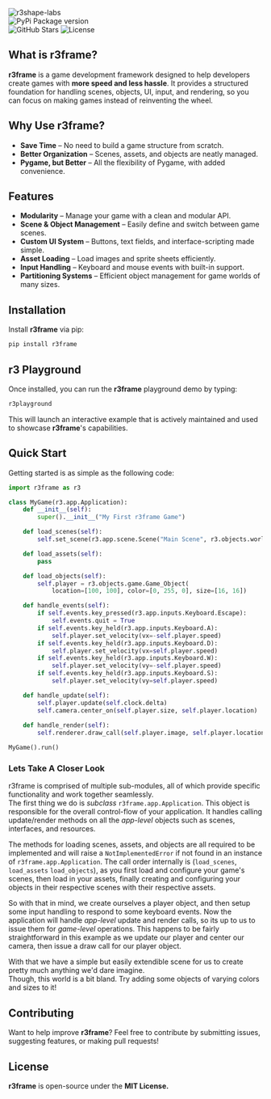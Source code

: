 ![r3shape-labs](https://github.com/user-attachments/assets/ac634f13-e084-4387-aded-4679eb048cac)  
![PyPi Package version](https://img.shields.io/pypi/v/r3frame?style=for-the-badge&logo=pypi&logoColor=white&label=r3frame&labelColor=black&color=white&link=https%3A%2F%2Fpypi.org%2Fproject%2Fr3frame%2F2025.0.2%2F
)  
![GitHub Stars](https://img.shields.io/github/stars/r3shape/r3frame?style=for-the-badge&label=stars&labelColor=black&color=white)
![License](https://img.shields.io/badge/mit-badge?style=for-the-badge&logo=mit&logoColor=white&label=License&labelColor=black&color=white)

## What is r3frame?  
**r3frame** is a game development framework designed to help developers create games with **more speed and less hassle**. It provides a structured foundation for handling scenes, objects, UI, input, and rendering, so you can focus on making games instead of reinventing the wheel.  

## Why Use r3frame?  
- **Save Time** – No need to build a game structure from scratch.  
- **Better Organization** – Scenes, assets, and objects are neatly managed.  
- **Pygame, but Better** – All the flexibility of Pygame, with added convenience.  

## Features  
- **Modularity** – Manage your game with a clean and modular API.  
- **Scene & Object Management** – Easily define and switch between game scenes.  
- **Custom UI System** – Buttons, text fields, and interface-scripting made simple.  
- **Asset Loading** – Load images and sprite sheets efficiently.  
- **Input Handling** – Keyboard and mouse events with built-in support.  
- **Partitioning Systems** – Efficient object management for game worlds of many sizes.  

## Installation  
Install **r3frame** via pip:  

```sh
pip install r3frame
```

## r3 Playground  
Once installed, you can run the **r3frame** playground demo by typing:  

```sh
r3playground
```

This will launch an interactive example that is actively maintained and used to showcase **r3frame**'s capabilities.  

## Quick Start
Getting started is as simple as the following code:
```python
import r3frame as r3

class MyGame(r3.app.Application):
    def __init__(self):
        super().__init__("My First r3frame Game")

    def load_scenes(self):
        self.set_scene(r3.app.scene.Scene("Main Scene", r3.objects.world.Grid_Map(50, 50, 32)))

    def load_assets(self):
        pass

    def load_objects(self):
        self.player = r3.objects.game.Game_Object(
            location=[100, 100], color=[0, 255, 0], size=[16, 16])

    def handle_events(self):
        if self.events.key_pressed(r3.app.inputs.Keyboard.Escape):
            self.events.quit = True
        if self.events.key_held(r3.app.inputs.Keyboard.A):
            self.player.set_velocity(vx=-self.player.speed)
        if self.events.key_held(r3.app.inputs.Keyboard.D):
            self.player.set_velocity(vx=self.player.speed)
        if self.events.key_held(r3.app.inputs.Keyboard.W):
            self.player.set_velocity(vy=-self.player.speed)
        if self.events.key_held(r3.app.inputs.Keyboard.S):
            self.player.set_velocity(vy=self.player.speed)

    def handle_update(self):
        self.player.update(self.clock.delta)
        self.camera.center_on(self.player.size, self.player.location)
    
    def handle_render(self):
        self.renderer.draw_call(self.player.image, self.player.location)

MyGame().run()
```

### Lets Take A Closer Look
r3frame is comprised of multiple sub-modules, all of which provide specific functionality and work together seamlessly.  
The first thing we do is *subclass* `r3frame.app.Application`. This object is responsible for the overall control-flow of your application. It handles calling update/render methods on all the *app-level* objects such as scenes, interfaces, and resources.  

The methods for loading scenes, assets, and objects are all required to be implemented and will raise a `NotImplementedError` if not found in an instance of `r3frame.app.Application`. The call order internally is (`load_scenes`, `load_assets` `load_objects`), as you first load and configure your game's scenes, then load in your assets, finally creating and configuring your objects in their respective scenes with their respective assets.

So with that in mind, we create ourselves a player object, and then setup some input handling to respond to some keyboard events. Now the application will handle *app-level* update and render calls, so its up to us to issue them for *game-level* operations. This happens to be fairly straightforward in this example as we update our player and center our camera, then issue a draw call for our player object.

With that we have a simple but easily extendible scene for us to create pretty much anything we'd dare imagine.  
Though, this world is a bit bland. Try adding some objects of varying colors and sizes to it!

## Contributing  
Want to help improve **r3frame**? Feel free to contribute by submitting issues, suggesting features, or making pull requests!  

## License  
**r3frame** is open-source under the **MIT License.**
